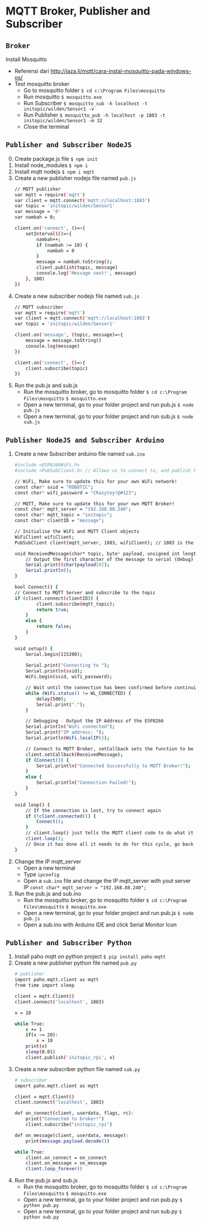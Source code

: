 # MQTT Broker, Publisher and Subscriber

## `Broker`
Install Mosquitto</br>
- Referensi dari http://jaza.li/mqtt/cara-instal-mosquitto-pada-windows-os/
- Test mosquitto broker
    - Go to mosquitto folder
        `$ cd c:\Program Files\mosquitto`
    - Run mosquitto
        `$ mosquitto.exe`
    - Run Subscriber
        `$ mosquitto_sub -h localhost -t initopic/wilden/Sensor1 -v`
    - Run Publisher
        `$ mosquitto_pub -h localhost -p 1883 -t initopic/wilden/Sensor1 -m 32`
    - Close the terminal

## `Publisher and Subscriber NodeJS`
0. Create package.js file `$ npm init`
1. Install node_modules `$ npm i`
2. Install mqtt nodejs `$ npm i mqtt`
3. Create a new publisher nodejs file named `pub.js`
    ```sh
    // MQTT publisher
    var mqtt = require('mqtt')
    var client = mqtt.connect('mqtt://localhost:1883')
    var topic = 'initopic/wilden/Sensor1'
    var message = '0'
    var nambah = 0;

    client.on('connect', ()=>{
        setInterval(()=>{
            nambah++;
            if (nambah >= 10) {
                nambah = 0
            }
            message = nambah.toString();
            client.publish(topic, message)
            console.log('Message sent!', message)
        }, 100)
    })
    ```
4. Create a new subscriber nodejs file named `sub.js`
    ```sh
    // MQTT subscriber
    var mqtt = require('mqtt')
    var client = mqtt.connect('mqtt://localhost:1883')
    var topic = 'initopic/wilden/Sensor1'

    client.on('message', (topic, message)=>{
        message = message.toString()
        console.log(message)
    })

    client.on('connect', ()=>{
        client.subscribe(topic)
    })
    ```
5. Run the pub.js and sub.js
    - Run the mosquitto broker, go to mosquitto folder
        `$ cd c:\Program Files\mosquitto`
        `$ mosquitto.exe`
    - Open a new terminal, go to your folder project and run pub.js
        `$ node pub.js`
    - Open a new terminal, go to your folder project and run sub.js
        `$ node sub.js`

## `Publisher NodeJS and Subscriber Arduino`
1. Create a new Subscriber arduino file named `sub.ino`
    ```sh
    #include <ESP8266WiFi.h>
    #include <PubSubClient.h> // Allows us to connect to, and publish to the MQTT broker

    // WiFi, Make sure to update this for your own WiFi network!
    const char* ssid = "ROBOTIC";
    const char* wifi_password = "CRazytoy!@#123";

    // MQTT, Make sure to update this for your own MQTT Broker!
    const char* mqtt_server = "192.168.88.240";
    const char* mqtt_topic = "initopic";
    const char* clientID = "message";

    // Initialise the WiFi and MQTT Client objects
    WiFiClient wifiClient;
    PubSubClient client(mqtt_server, 1883, wifiClient); // 1883 is the listener port for the Broker

    void ReceivedMessage(char* topic, byte* payload, unsigned int length) {
        // Output the first character of the message to serial (debug)
        Serial.print((char)payload[0]);
        Serial.println();
    }

    bool Connect() {
    // Connect to MQTT Server and subscribe to the topic
    if (client.connect(clientID)) {
            client.subscribe(mqtt_topic);
            return true;
        }
        else {
            return false;
        }
    }

    void setup() {
        Serial.begin(115200);
        
        Serial.print("Connecting to ");
        Serial.println(ssid);
        WiFi.begin(ssid, wifi_password);

        // Wait until the connection has been confirmed before continuing
        while (WiFi.status() != WL_CONNECTED) {
            delay(500);
            Serial.print(".");
        }

        // Debugging - Output the IP Address of the ESP8266
        Serial.println("WiFi connected");
        Serial.print("IP address: ");
        Serial.println(WiFi.localIP());

        // Connect to MQTT Broker, setCallback sets the function to be called when a message is received.
        client.setCallback(ReceivedMessage);
        if (Connect()) {
            Serial.println("Connected Successfully to MQTT Broker!");  
        }
        else {
            Serial.println("Connection Failed!");
        }
    }

    void loop() {
        // If the connection is lost, try to connect again
        if (!client.connected()) {
            Connect();
        }
        // client.loop() just tells the MQTT client code to do what it needs to do itself (i.e. check for messages, etc.)
        client.loop();
        // Once it has done all it needs to do for this cycle, go back to checking if we are still connected.
    }
    ```
2. Change the IP mqtt_server
    - Open a new terminal
    - Type `ipconfig`
    - Open a `sub.ino` file and change the IP mqtt_server with yout server IP
        `const char* mqtt_server = "192.168.88.240";`
3. Run the pub.js and sub.ino
    - Run the mosquitto broker, go to mosquitto folder
        `$ cd c:\Program Files\mosquitto`
        `$ mosquitto.exe`
    - Open a new terminal, go to your folder project and run pub.js
        `$ node pub.js`
    - Open a sub.ino with Arduino IDE and click Serial Monitor Icon

## `Publisher and Subscriber Python`
1. Install paho mqtt on python project `$ pip install paho-mqtt`
2. Create a new publisher python file named `pub.py`
    ```sh
    # publisher
    import paho.mqtt.client as mqtt
    from time import sleep

    client = mqtt.Client()
    client.connect('localhost', 1883)

    x = 10

    while True:
        x += 1
        if(x >= 20):
            x = 10
        print(x)
        sleep(0.01)
        client.publish('initopic_rpi', x)
    ```
3. Create a new subscriber python file named `sub.py`
    ```sh
    # subscriber
    import paho.mqtt.client as mqtt
    
    client = mqtt.Client()
    client.connect('localhost', 1883)

    def on_connect(client, userdata, flags, rc):
        print("Connected to broker!")
        client.subscribe("initopic_rpi")
    
    def on_message(client, userdata, message):
        print(message.payload.decode())

    while True:
        client.on_connect = on_connect
        client.on_message = on_message
        client.loop_forever()
    ```
4. Run the pub.js and sub.js
    - Run the mosquitto broker, go to mosquitto folder
        `$ cd c:\Program Files\mosquitto`
        `$ mosquitto.exe`
    - Open a new terminal, go to your folder project and run pub.py
        `$ python pub.py`
    - Open a new terminal, go to your folder project and run sub.py
        `$ python sub.py`
